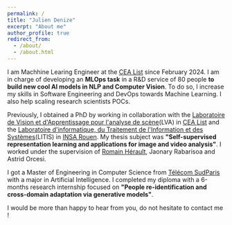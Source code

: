 ```yaml
---
permalink: /
title: "Julien Denize"
excerpt: "About me"
author_profile: true
redirect_from: 
  - /about/
  - /about.html
---
```


I am Machhine Learing Engineer at the [CEA List](https://list.cea.fr/fr/) since February 2024. I am in charge of developing an **MLOps task** in a R&D service of 80 people **to build new cool AI models in NLP and Computer Vision**. To do so, I increase my skills in Software Engineering and DevOps towards Machine Learning. I also help scaling research scientists POCs.

Previously, I obtained a PhD by working in collaboration with the [Laboratoire de Vision et d'Apprentissage pour l'analyse de scène](https://kalisteo.cea.fr/index.php/ai/)(LVA) in [CEA List](https://list.cea.fr/fr/) and the [Laboratoire d'informatique, du Traitement de l'Information et des Systèmes](https://www.litislab.fr/)(LITIS) in [INSA Rouen](https://www.insa-rouen.fr/). My thesis subject was **"Self-supervised representation learning and applications for image and video analysis"**. I worked under the supervision of [Romain Hérault](https://rherault.pages.insa-rouen.fr/website/pages/welcome-fr.html), Jaonary Rabarisoa and Astrid Orcesi.

I got a Master of Engineering in Computer Science from [Télécom SudParis](https://www.telecom-sudparis.eu/) with a major in Artificial Intelligence. I completed my diploma with a 6-months research internship focused on **"People re-identification and cross-domain adaptation via generative models"**.

I would be more than happy to hear from you, do not hesitate to contact me !
